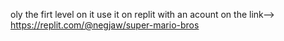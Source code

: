 oly the firt level on it 
use it on replit with an acount on the link--> https://replit.com/@negjaw/super-mario-bros
